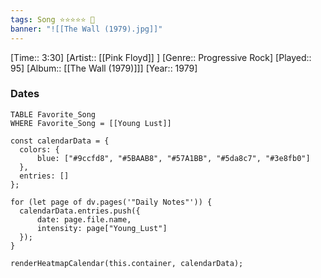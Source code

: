 ```yaml
---
tags: Song ⭐⭐⭐⭐⭐ 💛
banner: "![[The Wall (1979).jpg]]"
---
```

[Time:: 3:30]
[Artist:: [[Pink Floyd]] ]
[Genre:: Progressive Rock]
[Played:: 95]
[Album:: [[The Wall (1979)]]]
[Year:: 1979]
### Dates
````dataview
TABLE Favorite_Song
WHERE Favorite_Song = [[Young Lust]]
````

  ```dataviewjs
const calendarData = { 
	colors: { 
		blue: ["#9ccfd8", "#5BAAB8", "#57A1BB", "#5da8c7", "#3e8fb0"] 
	}, 
	entries: [] 
}; 

for (let page of dv.pages('"Daily Notes"')) { 
	calendarData.entries.push({ 
		date: page.file.name, 
		intensity: page["Young_Lust"]
	}); 
} 

renderHeatmapCalendar(this.container, calendarData);
```
